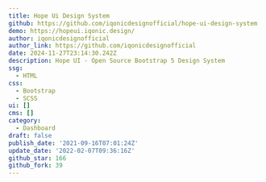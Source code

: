 ```yaml
---
title: Hope Ui Design System
github: https://github.com/iqonicdesignofficial/hope-ui-design-system
demo: https://hopeui.iqonic.design/
author: iqonicdesignofficial
author_link: https://github.com/iqonicdesignofficial
date: 2024-11-27T23:14:30.242Z
description: Hope UI - Open Source Bootstrap 5 Design System
ssg:
  - HTML
css:
  - Bootstrap
  - SCSS
ui: []
cms: []
category:
  - Dashboard
draft: false
publish_date: '2021-09-16T07:01:24Z'
update_date: '2022-02-07T09:36:16Z'
github_star: 166
github_fork: 39
---
```

